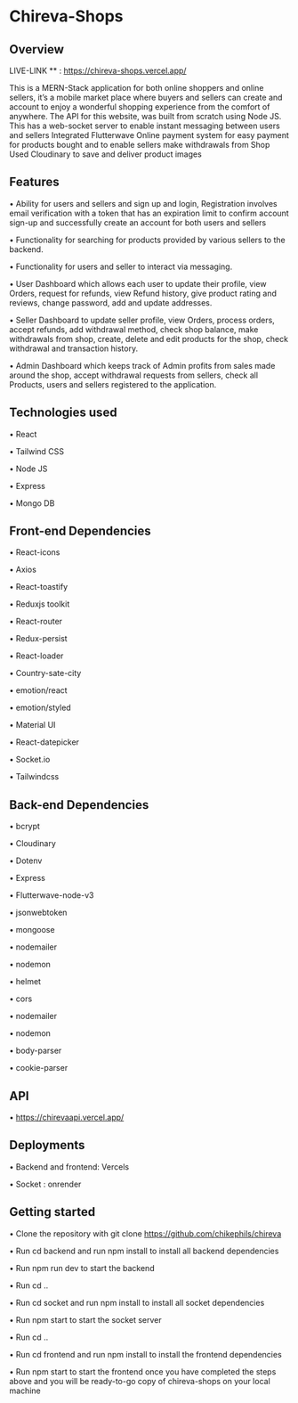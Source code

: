 # Chireva-Shops

## Overview
LIVE-LINK ** : https://chireva-shops.vercel.app/

This is a MERN-Stack application for both online shoppers and online sellers, it’s a mobile market place where buyers and sellers can create and account to enjoy a wonderful shopping experience from the comfort of anywhere.
The API for this website, was built from scratch using Node JS.
This has a web-socket server to enable instant messaging between users and sellers
Integrated Flutterwave Online payment system for easy payment for products bought and to enable sellers make withdrawals from Shop
Used Cloudinary to save and deliver product images

## Features
•	Ability for users and sellers and sign up and login, Registration involves email verification with a token that has an expiration limit to confirm account sign-up and successfully create an account for both users and sellers

•	Functionality for searching for products provided by various sellers to the backend.

•	Functionality for users and seller to interact via messaging.

•	User Dashboard which allows each user to update their profile, view Orders, request for refunds, view Refund history, give product rating and reviews,  change password, add and update addresses.

•	Seller Dashboard to update seller profile, view Orders, process orders, accept refunds, add withdrawal method, check shop balance, make withdrawals from shop, create, delete and edit products for the shop, check withdrawal and transaction history.

•	Admin Dashboard which keeps track of Admin profits from sales made around the shop, accept withdrawal requests from sellers, check all Products, users and sellers registered to the application.




## Technologies used
•	React

•	Tailwind CSS

•	Node JS

•	Express

•	Mongo DB



## Front-end Dependencies
•	React-icons

•	Axios

•	React-toastify

•	Reduxjs toolkit

•	React-router

•	Redux-persist

•	React-loader 

•	Country-sate-city

•	emotion/react

•	emotion/styled

•	Material UI

•	React-datepicker

•	Socket.io

•	Tailwindcss


## Back-end Dependencies
•	bcrypt

•	Cloudinary

•	Dotenv

•	Express

•	Flutterwave-node-v3

•	jsonwebtoken

•	mongoose

•	nodemailer

•	nodemon

•	helmet

•	cors

•	nodemailer

•	nodemon

•	body-parser

•	cookie-parser



## API
•	https://chirevaapi.vercel.app/



## Deployments
•	Backend and frontend: Vercels

•	Socket : onrender



## Getting started

•	Clone the repository with git clone  https://github.com/chikephils/chireva

•	Run cd backend and run npm install to install all backend dependencies

•	Run npm run dev to start the backend

•	Run cd ..

•	Run cd socket and run npm install to install all socket dependencies 

•	Run npm start to start the socket server

•	Run cd ..

•	Run cd frontend and run npm install to install the frontend dependencies

•	Run npm start to start the frontend once you have completed the steps above and you will be ready-to-go copy of chireva-shops on your local machine















